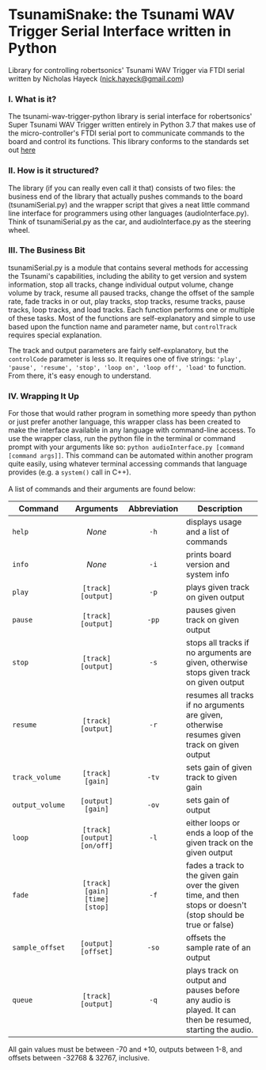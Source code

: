 # TsunamiSnake: the Tsunami WAV Trigger Serial Interface written in Python

Library for controlling robertsonics' Tsunami WAV Trigger via FTDI serial
written by Nicholas Hayeck (nick.hayeck@gmail.com)

### I. What is it?
The tsunami-wav-trigger-python library is serial interface for robertsonics' Super Tsunami WAV Trigger written entirely in Python 3.7 that makes use of the micro-controller's FTDI serial port to communicate commands to the board and control its functions. This library conforms to the standards set out [here](https://robertsonics.com/tsunami-user-guide/#serial-control)

### II. How is it structured?

The library (if you can really even call it that) consists of two files: the business end of the library that actually pushes commands to the board (tsunamiSerial.py) and the wrapper script that gives a neat little command line interface for programmers using other languages (audioInterface.py). Think of tsunamiSerial.py as the car, and audioInterface.py as the steering wheel.
### III. The Business Bit

tsunamiSerial.py is a module that contains several methods for accessing the Tsunami's capabilities, including the ability to get version and system information, stop all tracks, change individual output volume, change volume by track, resume all paused tracks, change the offset of the sample rate, fade tracks in or out, play tracks, stop tracks, resume tracks, pause tracks, loop tracks, and load tracks. Each function performs one or multiple of these tasks. Most of the functions are self-explanatory and simple to use based upon the function name and parameter name, but `controlTrack` requires special explanation.

The track and output parameters are fairly self-explanatory, but the `controlCode` parameter is less so. It requires one of five strings: `'play', 'pause', 'resume', 'stop', 'loop on', 'loop off', 'load'` to function. From there, it's easy enough to understand.

### IV. Wrapping It Up

For those that would rather program in something more speedy than python or just prefer another language, this wrapper class has been created to make the interface available in any language with command-line access. To use the wrapper class, run the python file in the terminal or command prompt with your arguments like so: `python audioInterface.py [command [command args]]`. This command can be automated within another program quite easily, using whatever terminal accessing commands that language provides (e.g. a `system()` call in C++).<br><br> A list of commands and their arguments are found below:


|       Command       |            Arguments            |     Abbreviation         |     Description                            |
|---------------------|:-------------------------------:|:------------------------:|---------------------------------------------------------------------------------------------------------|
|`help`               |  *None*                         | `-h`                     | displays usage and a list of commands      |
|`info`               |  *None*                         | `-i`                     | prints board version and system info       |       
| `play`              | `[track] [output]`              | `-p`                     | plays given track on given output|
| `pause`             | `[track] [output]`              | `-pp`                    | pauses given track on given output|
| `stop`              | `[track] [output]`              | `-s`                     | stops all tracks if no arguments are given, otherwise stops given track on given output|
| `resume`            | `[track] [output]`              | `-r`                     | resumes all tracks if no arguments are given, otherwise resumes given track on given output|
| `track_volume`      | `[track] [gain]`                | `-tv`                    | sets gain of given track to given gain|
| `output_volume`     | `[output] [gain]`               | `-ov`                    | sets gain of output|
| `loop`              |`[track] [output] [on/off]`      | `-l`                     | either loops or ends a loop of the given track on the given output|
| `fade`              |`[track] [gain] [time] [stop]`   | `-f`                     | fades a track to the given gain over the given time, and then stops or doesn't (stop should be true or false)|
| `sample_offset`     | `[output] [offset]`             | `-so`                    | offsets the sample rate of an output|
| `queue`             | `[track] [output]`              | `-q`                     | plays track on output and pauses before any audio is played. It can then be resumed, starting the audio.|

 All gain values must be between -70 and +10, outputs between 1-8, and offsets between -32768 & 32767, inclusive.
